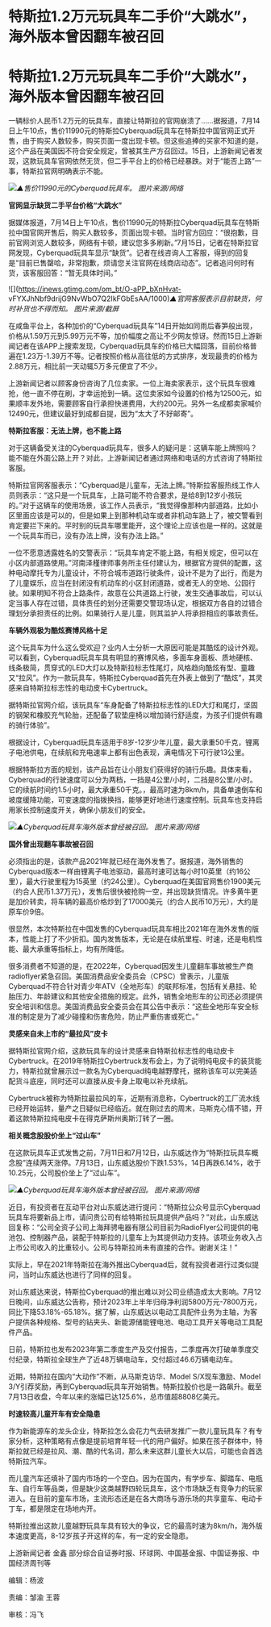 # 特斯拉1.2万元玩具车二手价“大跳水”，海外版本曾因翻车被召回

# 特斯拉1.2万元玩具车二手价“大跳水”，海外版本曾因翻车被召回

一辆标价人民币1.2万元的玩具车，直接让特斯拉的官网崩溃了……据报道，7月14日上午10点，售价11990元的特斯拉Cyberquad玩具车在特斯拉中国官网正式开售，由于购买人数较多，购买页面一度出现卡顿。但这些追捧的买家不知道的是，这个产品在美国因不符合安全规定，曾被其生产方召回过。15日，上游新闻记者发现，这款玩具车官网依然无货，但二手平台上的价格已经暴跌。对于“能否上路”一事，特斯拉官网明确表示不能。

![](https://inews.gtimg.com/om_bt/OreKHQM0kZtiJUBwLDwwrpponjlcpElR6RiAvdS_0OZVQAA/1000)_▲售价11990元的Cyberquad玩具车。
图片来源/网络_

**官网显示缺货二手平台价格“大跳水”**

据媒体报道，7月14日上午10点，售价11990元的特斯拉Cyberquad玩具车在特斯拉中国官网开售后，购买人数较多，页面出现卡顿。当时官方回应：“很抱歉，目前官网浏览人数较多，网络有卡顿，建议您多多刷新。”7月15日，记者在特斯拉官网发现，Cyberquad玩具车显示“缺货”。记者在线咨询人工客服，得到的回复是“目前已售罄哈，非常抱歉，烦请您关注官网在线商店动态”。记者追问何时有货，该客服回答：“暂无具体时间。”

![](https://inews.gtimg.com/om_bt/O-aPP_bXnHvat-
vFYXJhNbf9drijG9NvWbO7Q2IkFGbEsAA/1000)_▲官网客服表示目前缺货，何时补货也不得而知。 图片来源/截屏_

在咸鱼平台上，各种加价的“Cyberquad玩具车”14日开始如同雨后春笋般出现，价格从1.59万元到5.99万元不等，加价幅度之高让不少网友惊讶。然而15日上游新闻记者在该APP上搜索发现，Cyberquad玩具车的价格已大幅回落，目前价格普遍在1.23万-1.39万不等。记者按照价格从高往低的方式排序，发现最贵的价格为2.88万元，相比前一天动辄5万多元便宜了不少。

上游新闻记者以顾客身份咨询了几位卖家。一位上海卖家表示，这个玩具车很难抢，他一直不停在刷，才幸运抢到一辆。这位卖家如今设置的价格为12500元，如果顺丰发外地，需要顾客自行承担快递费用，大约200元。另外一名成都卖家喊价12490元，但建议最好到成都自提，因为“太大了不好邮寄”。

**特斯拉客服：无法上牌，也不能上路**

对于这辆备受关注的Cyberquad玩具车，很多人的疑问是：这辆车能上牌照吗？能不能在外面公路上开？对此，上游新闻记者通过网络和电话的方式咨询了特斯拉客服。

特斯拉官网客服表示：“Cyberquad是儿童车，无法上牌。”特斯拉客服热线工作人员则表示：“这只是一个玩具车，上路可能不符合要求，是给8到12岁小孩玩的。”对于这辆车的使用场景，该工作人员表示，“我觉得像那种内部道路，比如小区里面应该是可以的，但是如果上到那种机动车或者非机动车路上了，被交警看到肯定要拦下来的。平时别的玩具车哪里能开，这个理论上应该也是一样的。这就是一个玩具车而已，没有办法上牌，没有办法上路。”

一位不愿意透露姓名的交警表示：“玩具车肯定不能上路，有相关规定，但可以在小区内部道路使用。”河南泽槿律师事务所主任付建认为，根据官方提供的配置，这种电动摩托专为儿童设计，不符合城市道路行驶条件，设计不是为了出行，而是为了儿童娱乐，应当在封闭没有机动车的小区封闭道路，或者无人的空地、公园行驶。如果明知不符合上路条件，故意在公共道路上行驶，发生交通事故后，可以认定当事人存在过错，具体责任的划分还需要交警现场认定，根据双方各自的过错合理划分承担责任的比例。如果骑行人是儿童，则其监护人将承担相应的事故责任。

**车辆外观极为酷炫赛博风格十足**

这个玩具车为什么这么受欢迎？业内人士分析一大原因可能是其酷炫的设计外观。可以看到，Cyberquad玩具车具有明显的赛博风格，多面车身面板、质地硬核、线条极简，贯穿式的LED大灯以及特斯拉标志性尾灯，风格趋向酷炫有型、童趣又“拉风”。作为一款玩具车，特斯拉Cyberquad首先在外表上做到了“酷炫”，其灵感来自特斯拉标志性的电动皮卡Cybertruck。

据特斯拉官网介绍，该玩具车“车身配备了特斯拉标志性的LED大灯和尾灯，坚固的钢架和橡胶充气轮胎，还配备了软垫座椅以增加骑行舒适度，为孩子们提供有趣的骑行体验”。

根据设计，Cyberquad玩具车适用于8岁-12岁少年儿童，最大承重50千克，锂离子电池供电，在续航和充电速率上都有出色表现，满电情况下可行驶13公里。

根据特斯拉方面的规划，该产品旨在让小朋友们获得好的骑行乐趣。具体来看，Cyberquad的行驶速度可以分为两档，一挡是4公里/小时，二挡是8公里/小时。它的续航时间约1.5小时，最大承重50千克。，最高时速为8km/h，具备单速倒车和坡度缓降功能，可变速度的指拨换挡，能够更好地进行速度控制。玩具车也支持启用家长控制速度开关，确保小朋友们的安全。

![](https://inews.gtimg.com/om_bt/Oh0HkJF5DCsbBdAi2R7Zqg1ddh5eIX1gHxc_zUm0HW0BEAA/1000)_▲Cyberquad玩具车海外版本曾经被召回。
图片来源/网络_

**国外曾出现翻车事故被召回**

必须指出的是，该款产品2021年就已经在海外发售了。据报道，海外销售的Cyberquad版本一样由锂离子电池驱动，最高时速可达每小时10英里（约16公里），最大行驶里程为15英里（约24公里）。Cyberquad在美国官网售价1900美元（约合人民币1.37万元），发售后很快被抢购一空，并出现缺货情况。许多黄牛更是加价转卖，将车辆的最高价格炒到了17000美元（约合人民币10万元），大约是原车价9倍。

很显然，本次特斯拉在中国发售的Cyberquad玩具车相比2021年在海外发售的版本，性能上打了不少折扣。国内发售版本，无论是在续航里程、时速，还是电机性能、最大承重等指标上，均有所降低。

很多消费者不知道的是，在2022年，Cyberquad因发生儿童翻车事故被生产商radioflyer紧急召回。美国消费品安全委员会（CPSC）曾表示，儿童版Cyberquad不符合针对青少年ATV（全地形车）的联邦标准，包括有关悬挂、轮胎压力、年龄建议和其他安全措施的规定。此外，销售全地形车的公司还必须提供安全培训和信息。美国消费品安全委员会在其公告中表示：“这些全地形车安全标准的制定是为了减少碰撞和伤害危险，防止严重伤害或死亡。”

**灵感来自未上市的“最拉风”皮卡**

据特斯拉官网介绍，这款玩具车的设计灵感来自特斯拉标志性的电动皮卡Cybertruck。在2019年特斯拉Cybertruck发布会上，为了说明纯电皮卡的装货能力，特斯拉就曾展示过一款名为Cyberquad纯电越野摩托，据称该车可以完美适配货斗底座，同时还可以直接从皮卡身上取电以补充续航。

Cybertruck被称为特斯拉最拉风的车，近期有消息称，Cybertruck的工厂流水线已经开始运转，量产之日疑似已经临近。就在刚过去的周末，马斯克心情不错，开着这款特斯拉纯电皮卡在得克萨斯州奥斯汀转了一圈。

**相关概念股股价坐上“过山车”**

在这款玩具车正式发售之前，7月11日和7月12日，山东威达作为“特斯拉玩具车概念股”连续两天涨停。7月13日，山东威达股价下跌1.53%，14日再跌6.14%，收于10.25元，公司股价坐上了“过山车”。

![](https://inews.gtimg.com/om_bt/O_WDalfdp9223mc2cbY_sHORWDSwGWkDbobo_drtCVvPwAA/1000)_▲Cyberquad玩具车海外版本曾经被召回。
图片来源/网络_

近日，有投资者在互动平台对山东威达进行提问：“特斯拉公众号显示Cyberquad玩具车将要新品上市，请问贵公司有给特斯拉玩具提供产品吗？”对此，山东威达回复称：“公司全资子公司上海拜骋电器有限公司目前为RadioFlyer公司提供的电池包、控制器产品，装配于特斯拉的儿童车上为其提供动力支持。该项业务收入占上市公司收入的比重较小。公司与特斯拉尚未有直接的合作。谢谢关注！”

实际上，早在2021年特斯拉在海外推出Cyberquad后，就有投资者进行过类似提问，当时山东威达也进行了同样的回复。

对山东威达来说，特斯拉Cyberquad的推出难以对公司业绩造成太大影响。7月12日晚间，山东威达公告称，预计2023年上半年归母净利润5800万元-7800万元，同比下降53.18%-65.18%。据了解，山东威达以电动工具配件业务为主轴，为客户提供各种规格、型号的钻夹头、新能源储能锂电池、电动工具开关等电动工具配件产品。

日前，特斯拉也发布2023年第二季度生产及交付报告，二季度再次打破单季度交付纪录，特斯拉全球生产了近48万辆电动车，交付超过46.6万辆电动车。

近期，特斯拉在国内“大动作”不断，从马斯克访华、Model S/X现车激励、Model
3/Y引荐奖励，再到Cyberquad玩具车开始销售。特斯拉股价也是一路飙升。截至7月13日收盘，今年以来的涨幅已达125.6%，总市值超8808亿美元。

**时速较高儿童开车有安全隐患**

作为新能源车的龙头企业，特斯拉怎么会花力气去研发推广一款儿童玩具车？有专家分析，这种策略有点像是提前培育年轻一代的用户偏好。如果在孩子群体中，特斯拉就已经是拉风、潮、酷的代名词，那么未来这群儿童长大以后，可能也会首选特斯拉汽车。

而儿童汽车还填补了国内市场的一个空白。因为在国内，有学步车、脚踏车、电瓶车、自行车等品类，但是缺少这类越野四轮玩具车，这个市场缺乏有竞争力的玩家进入。在目前的童车市场，主流形态还是在各大商场与游乐场的共享童车、电动卡丁车，都是限定在场地内开。

特斯拉推出这款儿童越野玩具车具有较大的争议，它的最高时速为8km/h，海外版本速度更高，8-12岁孩子开这样的车，有一定的安全隐患。

上游新闻记者 金鑫 部分综合自证券时报、环球网、中国基金报、中国证券报、中国经济周刊等

编辑：杨波

责编：邹渝 王蓉

审核：冯飞

